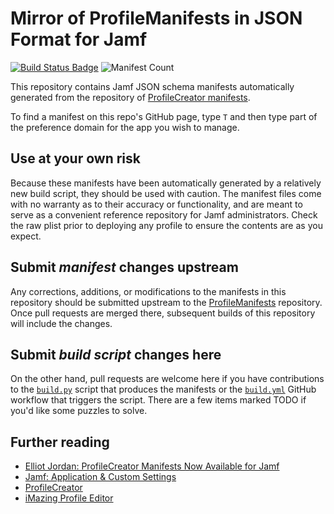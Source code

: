 # Mirror of ProfileManifests in JSON Format for Jamf

[![Build Status Badge](https://github.com/Jamf-Custom-Profile-Schemas/ProfileManifestsMirror/actions/workflows/build.yml/badge.svg)](https://github.com/Jamf-Custom-Profile-Schemas/ProfileManifestsMirror/actions/workflows/build.yml)
![Manifest Count](https://img.shields.io/badge/manifests-251-blue)

This repository contains Jamf JSON schema manifests automatically generated from the repository of [ProfileCreator manifests](https://github.com/ProfileCreator/ProfileManifests).

To find a manifest on this repo's GitHub page, type `T` and then type part of the preference domain for the app you wish to manage.

## Use at your own risk

Because these manifests have been automatically generated by a relatively new build script, they should be used with caution. The manifest files come with no warranty as to their accuracy or functionality, and are meant to serve as a convenient reference repository for Jamf administrators. Check the raw plist prior to deploying any profile to ensure the contents are as you expect.

## Submit _manifest_ changes upstream

Any corrections, additions, or modifications to the manifests in this repository should be submitted upstream to the [ProfileManifests](https://github.com/ProfileCreator/ProfileManifests) repository. Once pull requests are merged there, subsequent builds of this repository will include the changes.

## Submit _build script_ changes here

On the other hand, pull requests are welcome here if you have contributions to the [`build.py`](https://github.com/Jamf-Custom-Profile-Schemas/ProfileManifestsMirror/blob/main/build.py) script that produces the manifests or the [`build.yml`](https://github.com/Jamf-Custom-Profile-Schemas/ProfileManifestsMirror/blob/main/.github/workflows/build.yml) GitHub workflow that triggers the script. There are a few items marked TODO if you'd like some puzzles to solve.

## Further reading

- [Elliot Jordan: ProfileCreator Manifests Now Available for Jamf](https://www.elliotjordan.com/posts/profilemanifestsmirror/)
- [Jamf: Application & Custom Settings](https://developer.jamf.com/developer-guide/docs/application-and-custom-settings)
- [ProfileCreator](https://github.com/ProfileCreator/ProfileCreator)
- [iMazing Profile Editor](https://imazing.com/profile-editor)
